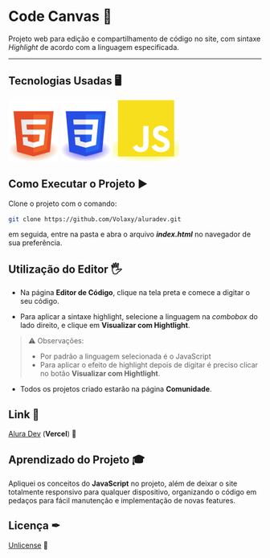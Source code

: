 # Code Canvas 🎫

Projeto web para edição e compartilhamento de código no site, com sintaxe *Highlight* de acordo com a linguagem especificada.

<!-- TODO: Make the Gif
    ![LITTLE_RESUMED_GIF_OF_THE_PROJECT](LOCAL_URL)
-->

<hr>

## Tecnologias Usadas 🖥
![HTML5 Logo](assets/readme/html-5.svg)
![CSS3 Logo](assets/readme/css-3.svg)
![JavaScript Logo](assets/readme/javascript.svg)

## Como Executar o Projeto ▶

Clone o projeto com o comando:
```bash
git clone https://github.com/Volaxy/aluradev.git
```

em seguida, entre na pasta e abra o arquivo ***index.html*** no navegador de sua preferência.

## Utilização do Editor 🖐

* Na página **Editor de Código**, clique na tela preta e comece a digitar o seu código.

* Para aplicar a sintaxe highlight, selecione a linguagem na *combobox* do lado direito, e clique em **Visualizar com Hightlight**.
> ⚠ Observações:
> * Por padrão a linguagem selecionada é o JavaScript
> * Para aplicar o efeito de highlight depois de digitar é preciso clicar no botão **Visualizar com Hightlight**.

* Todos os projetos criado estarão na página **Comunidade**.

## Link 🔗

[Alura Dev](https://aluradev-opal.vercel.app/) (**Vercel**) 🔗

## Aprendizado do Projeto 🎓

Apliquei os conceitos do **JavaScript** no projeto, além de deixar o site totalmente responsivo para qualquer dispositivo, organizando o código em pedaços para fácil manutenção e implementação de novas features.

## Licença ✒

[Unlicense](https://unlicense.org) 🔗